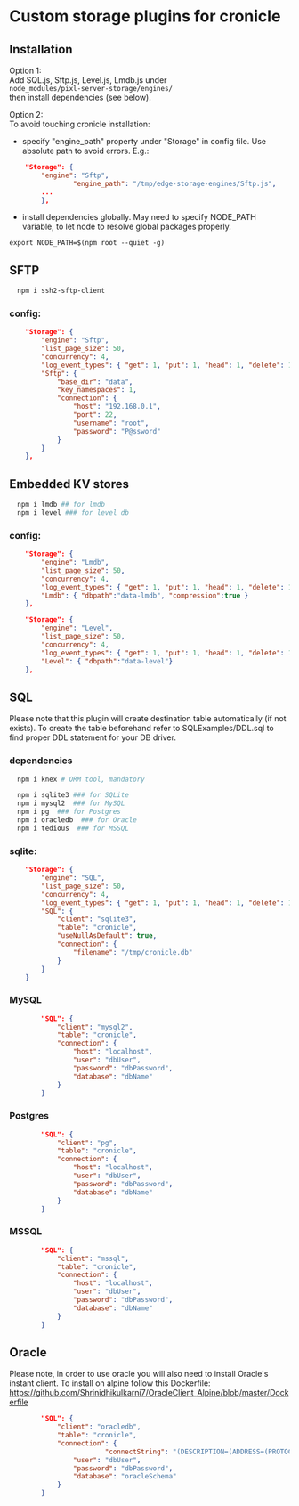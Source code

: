 



# Custom storage plugins for cronicle

## Installation

Option 1: \
Add SQL.js, Sftp.js, Level.js, Lmdb.js under \
```node_modules/pixl-server-storage/engines/``` \
then install dependencies (see below).

Option 2: \
To avoid touching cronicle installation:
- specify "engine_path" property under "Storage" in config file. Use absolute path to avoid errors. E.g.:
```json
	"Storage": {
		"engine": "Sftp",
                "engine_path": "/tmp/edge-storage-engines/Sftp.js",
		...
		},
```
- install dependencies globally. May need to specify NODE_PATH variable, to let node to resolve global packages properly. 

```export NODE_PATH=$(npm root --quiet -g)```


## SFTP
```bash
  npm i ssh2-sftp-client
```

###  config:
```json
	"Storage": {
		"engine": "Sftp",
		"list_page_size": 50,
		"concurrency": 4,
		"log_event_types": { "get": 1, "put": 1, "head": 1,	"delete": 1, "expire_set": 1 },
		"Sftp": {
			"base_dir": "data",
			"key_namespaces": 1,
			"connection": {
				"host": "192.168.0.1",
				"port": 22,
				"username": "root",
				"password": "P@ssword"
			}
		}
	},
```


## Embedded KV stores
```bash
  npm i lmdb ## for lmdb
  npm i level ### for level db
```
###  config:
```json
	"Storage": {
		"engine": "Lmdb",
		"list_page_size": 50,
		"concurrency": 4,
		"log_event_types": { "get": 1, "put": 1, "head": 1,	"delete": 1, "expire_set": 1 },
        "Lmdb": { "dbpath":"data-lmdb", "compression":true }       
    },
```
```json
	"Storage": {
		"engine": "Level",
		"list_page_size": 50,
		"concurrency": 4,
		"log_event_types": { "get": 1, "put": 1, "head": 1,	"delete": 1, "expire_set": 1 },
        "Level": { "dbpath":"data-level"}       
    },
```

## SQL 
Please note that this plugin will create destination table automatically (if not exists). To create the table beforehand refer to SQLExamples/DDL.sql to find proper DDL statement for your DB driver.

### dependencies
```bash
  npm i knex # ORM tool, mandatory

  npm i sqlite3 ### for SQLite
  npm i mysql2  ### for MySQL
  npm i pg  ### for Postgres
  npm i oracledb  ### for Oracle
  npm i tedious  ### for MSSQL
```
###  sqlite:
```json
	"Storage": {
		"engine": "SQL",
		"list_page_size": 50,
		"concurrency": 4,
		"log_event_types": { "get": 1, "put": 1, "head": 1,	"delete": 1, "expire_set": 1 },
		"SQL": {
			"client": "sqlite3",
			"table": "cronicle",
			"useNullAsDefault": true,
			"connection": {
				"filename": "/tmp/cronicle.db"
			}
		}
	}
```
### MySQL 
```json
		"SQL": {
			"client": "mysql2",
			"table": "cronicle",
			"connection": {
				"host": "localhost",
				"user": "dbUser",
				"password": "dbPassword",
				"database": "dbName"
			}
		}
```
### Postgres
```json
		"SQL": {
			"client": "pg",
			"table": "cronicle",
			"connection": {
				"host": "localhost",
				"user": "dbUser",
				"password": "dbPassword",
				"database": "dbName"
			}
		}
```
### MSSQL
```json
		"SQL": {
			"client": "mssql",
			"table": "cronicle",
			"connection": {
				"host": "localhost",
				"user": "dbUser",
				"password": "dbPassword",
				"database": "dbName"
			}
		}
```
## Oracle
Please note, in order to use oracle you will also need to install Oracle's instant client. To install on alpine follow this Dockerfile:
https://github.com/Shrinidhikulkarni7/OracleClient_Alpine/blob/master/Dockerfile
```json
		"SQL": {
			"client": "oracledb",
			"table": "cronicle",
			"connection": {
                        "connectString": "(DESCRIPTION=(ADDRESS=(PROTOCOL=TCP)(HOST=localhost...)))",
				"user": "dbUser",
				"password": "dbPassword",
				"database": "oracleSchema"
			}
		}
```
